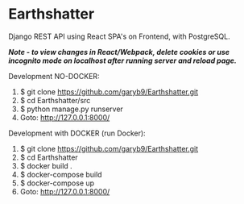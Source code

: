 # Earthshatter
Django REST API using React SPA's on Frontend, with PostgreSQL.

_**Note - to view changes in React/Webpack, delete cookies or use incognito mode on localhost after running server and reload page.**_

Development NO-DOCKER:
1. $ git clone https://github.com/garyb9/Earthshatter.git
2. $ cd Earthshatter/src
3. $ python manage.py runserver
4. Goto: http://127.0.0.1:8000/

Development with DOCKER (run Docker):
1. $ git clone https://github.com/garyb9/Earthshatter.git
2. $ cd Earthshatter
3. $ docker build .
4. $ docker-compose build
5. $ docker-compose up
6. Goto: http://127.0.0.1:8000/
